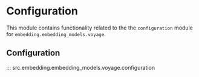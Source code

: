 # Configuration

This module contains functionality related to the the `configuration` module for `embedding.embedding_models.voyage`.

## Configuration

::: src.embedding.embedding_models.voyage.configuration

